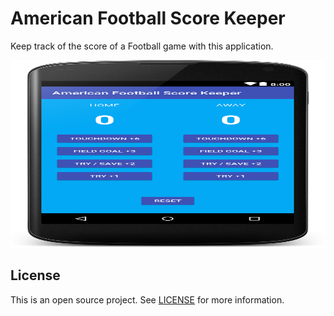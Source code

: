 # American Football Score Keeper

Keep track of the score of a Football game with this application.

<div align="center">
    <img src="github/preview.png" height="300px" width="700px">
</div>


## License

This is an open source project. See [LICENSE](LICENSE) for more information.